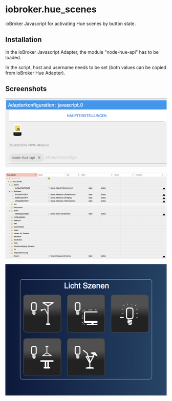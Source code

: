 # iobroker.hue_scenes
ioBroker Javascript for activating Hue scenes by button state.

## Installation
In the ioBroker Javascript Adapter, the module "node-hue-api" has to be loaded.

In the script, host and username needs to be set (both values can be copied from ioBroker Hue Adapter).

## Screenshots
![node-hue-api](node-hue-api.png)

![objects](screenshot.png)

![vis](vis.png)
